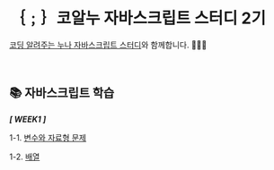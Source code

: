 # ｛﹔｝코알누 자바스크립트 스터디 2기
[코딩 알려주는 누나 자바스크립트 스터디](https://codingnoona.thinkific.com/pages/3c7ff4)와 함께합니다. 🏃‍♀️💨

<br/>

## 📚 자바스크립트 학습

***[ WEEK1 ]***
  
  1-1. [변수와 자료형 문제](https://gist.github.com/SSUK-H/2202ada1ac280d15334ad7f85cd9a6d7)
  
  1-2. [배열](https://gist.github.com/SSUK-H/87b78345af7c8b42d7cfd11d1ac3b2c2)
